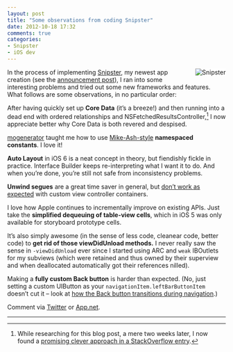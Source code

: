 ```yaml
---
layout: post
title: "Some observations from coding Snipster"
date: 2012-10-18 17:32
comments: true
categories: 
- Snipster
- iOS dev
---
```

<a href="http://itunes.apple.com/us/app/snipster-collect-+-arrange/id568099336"><img src="{{ root_url }}/images/Snipster-57-rounded@2x.png" alt="Snipster" style="background:white; float:right; margin:0 0 1em 1em" /></a>

In the process of implementing [Snipster](https://itunes.apple.com/us/app/snipster-collect-+-arrange/id568099336), my newest app creation (see the [announcement post](/blog/2012/10/18/snipster-is-here/)), I ran into some interesting problems and tried out some new frameworks and features. What follows are some observations, in no particular order:

After having quickly set up **Core Data** (it’s a breeze!) and then running into a dead end with ordered relationships and NSFetchedResultsController,[^1] I now appreciate better why Core Data is both revered and despised.

[mogenerator](https://github.com/rentzsch/mogenerator) taught me how to use [Mike-Ash-style](http://www.mikeash.com/pyblog/friday-qa-2011-08-19-namespaced-constants-and-functions.html) **namespaced constants**. I love it!

**Auto Layout** in iOS 6 is a neat concept in theory, but fiendishly fickle in practice. Interface Builder keeps re-interpreting what I want it to do. And when you’re done, you’re still not safe from inconsistency problems.
 
**Unwind segues** are a great time saver in general, but [don’t work as expected](http://stackoverflow.com/questions/12665818/unable-to-create-unwind-segues-when-using-custom-view-controller-containment/) with custom view controller containers.

I love how Apple continues to incrementally improve on existing APIs. Just take the **simplified dequeuing of table-view cells**, which in iOS 5 was only available for storyboard prototype cells.

It’s also simply awesome (in the sense of less code, cleanear code, better code) to **get rid of those viewDidUnload methods.** I never really saw the sense in `-viewDidUnload` ever since I started using ARC and `weak` IBOutlets for my subviews (which were retained and thus owned by their superview and when deallocated automatically got their references nilled).

Making a **fully custom Back button** is harder than expected. (No, just setting a custom UIButton as your `navigationItem.leftBarButtonItem` doesn’t cut it – look at [how the Back button transitions during navigation](http://watchingapple.com/2009/11/a-closer-look-at-iphone-transition-animations/).)

Comment via [Twitter](http://twitter.com/yangmeyer) or [App.net](http://alpha.app.net/yangmeyer).

-------------------------------------
[^1]: While researching for this blog post, a mere two weeks later, I now found a [promising clever approach in a StackOverflow entry](http://stackoverflow.com/questions/9875557/core-data-ordering-with-a-uitableview-and-nsorderedset).

